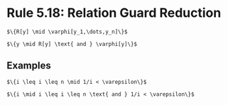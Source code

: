 Rule 5.18: Relation Guard Reduction
===================================


```{rewrite-rule}
$\{R[y] \mid \varphi[y_1,\dots,y_n]\}$

$\{y \mid R[y] \text{ and } \varphi[y]\}$
```


Examples
--------

```{rewrite-rule}
$\{i \leq i \leq n \mid 1/i < \varepsilon\}$

$\{i \mid i \leq i \leq n \text{ and } 1/i < \varepsilon\}$
```
